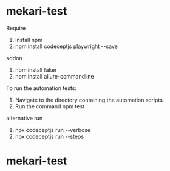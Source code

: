 ﻿# mekari-test
Require
1. install npm
2. npm install codeceptjs playwright --save

addon
1. npm install faker
2. npm install allure-commandline

To run the automation tests:
1. Navigate to the directory containing the automation scripts.
2. Run the command npm test

alternative run
1. npx codeceptjs run --verbose     
2. npx codeceptjs run --steps
# mekari-test

